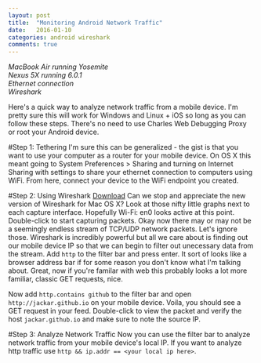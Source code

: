 ```yaml
---
layout: post
title:  "Monitoring Android Network Traffic"
date:   2016-01-10
categories: android wireshark
comments: true
---
```

*MacBook Air running Yosemite*  
*Nexus 5X running 6.0.1*  
*Ethernet connection*  
*Wireshark*  

Here's a quick way to analyze network traffic from a mobile device. I'm pretty sure this will work for Windows and Linux + iOS so long as you can follow these steps. There's no need to use Charles Web Debugging Proxy or root your Android device.

#Step 1: Tethering
I'm sure this can be generalized - the gist is that you want to use your computer as a router for your mobile device. On OS X this meant going to System Preferences > Sharing and turning on Internet Sharing with settings to share your ethernet connection to computers using WiFi. From here, connect your device to the WiFi endpoint you created.

#Step 2: Using Wireshark
[Download](https://www.wireshark.org/download.html)
Can we stop and appreciate the new version of Wireshark for Mac OS X? Look at those nifty little graphs next to each capture interface. Hopefully Wi-Fi: en0 looks active at this point. Double-click to start capturing packets. Okay now there may or may not be a seemingly endless stream of TCP/UDP network packets. Let's ignore those. Wireshark is incredibly powerful but all we care about is finding out our mobile device IP so that we can begin to filter out unecessary data from the stream. Add `http` to the filter bar and press enter. It sort of looks like a browser address bar if for some reason you don't know what I'm talking about. Great, now if you're familar with web this probably looks a lot more familiar, classic GET requests, nice.  

Now add `http.contains github` to the filter bar and open `http://jackar.github.io` on your mobile device. Voila, you should see a GET request in your feed. Double-click to view the packet and verify the host `jackar.github.io` and make sure to note the source IP.

#Step 3: Analyze Network Traffic
Now you can use the filter bar to analyze network traffic from your mobile device's local IP. If you want to analyze http traffic use `http && ip.addr == <your local ip here>`.